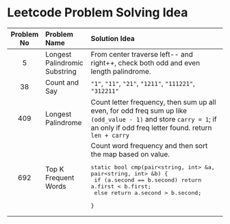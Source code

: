 # Leetcode Problem Solving Idea 

| Problem No | Problem Name                  | Solution Idea                                                                                                                                                             |
| :--------: | :---------------------------- | :------------------------------------------------------------------------------------------------------------------------------------------------------------------------ |
|     5      | Longest Palindromic Substring | From center traverse left-- and right++, check both odd and even length palindrome.                                                                                       |
|     38     | Count and Say                 | `"1"`, `"11"`, `"21"`, `"1211"`, `"111221"`, `"312211"`                                                                                                                   |
|    409     | Longest Palindrome            | Count letter frequency, then sum up all even, for odd freq sum up like `(odd_value - 1)` and store `carry = 1`; if an only if odd freq letter found. return `len + carry` |
|692| Top K Frequent Words | Count word frequency and then sort the map based on value. <pre>static bool cmp(pair<string, int> &a, pair<string, int> &b) { <br>    if (a.second == b.second) return a.first < b.first; <br>    else return a.second > b.second; <br>}| 


